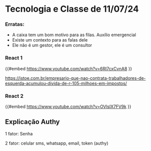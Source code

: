# Tecnologia e Classe de 11/07/24

### Erratas:

- A caixa tem um bom motivo para as filas. Auxílio emergencial
- Existe um contexto para as falas dele
- Ele não é um gestor, ele é um consultor

### React 1

{{#embed https://www.youtube.com/watch?v=6RI7cxCvnA8 }}

<https://istoe.com.br/empresario-que-nao-contrata-trabalhadores-de-esquerda-acumulou-divida-de-r-105-milhoes-em-impostos/>

### React 2

{{#embed https://www.youtube.com/watch?v=OVlsIX7FV9k }}

## Explicação Authy

1 fator: Senha

2 fator: celular sms, whatsapp, email, token (authy)
